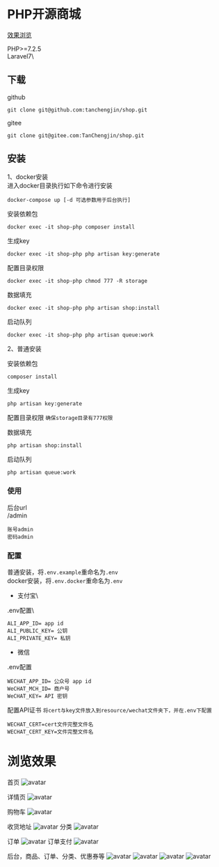 # PHP开源商城

[效果浏览](#浏览效果)

PHP>=7.2.5\
Laravel7\

## 下载
github
````
git clone git@github.com:tanchengjin/shop.git
````

gitee
````
git clone git@gitee.com:TanChengjin/shop.git
````

## 安装

1、docker安装\
进入docker目录执行如下命令进行安装
````
docker-compose up [-d 可选参数用于后台执行]
````

安装依赖包
````
docker exec -it shop-php composer install
````
生成key
````
docker exec -it shop-php php artisan key:generate
````
配置目录权限
````
docker exec -it shop-php chmod 777 -R storage
````
数据填充
````
docker exec -it shop-php php artisan shop:install
````
启动队列
````
docker exec -it shop-php php artisan queue:work
````
2、普通安装

安装依赖包
````
composer install
````
生成key
````
php artisan key:generate
````

配置目录权限
`确保storage目录有777权限` 

数据填充
````
php artisan shop:install
````

启动队列
````
php artisan queue:work
````

### 使用

后台url\
/admin
````
账号admin
密码admin
````

### 配置
普通安装，将`.env.example`重命名为`.env` \
docker安装，将`.env.docker`重命名为`.env`
- 支付宝\

.env配置\
```
ALI_APP_ID= app id
ALI_PUBLIC_KEY= 公钥
ALI_PRIVATE_KEY= 私钥
```

- 微信

.env配置
````
WECHAT_APP_ID= 公众号 app id
WeCHAT_MCH_ID= 商户号
WeCHAT_KEY= API 密钥
````
配置API证书
`将cert与key文件放入到resource/wechat文件夹下，并在.env下配置`

````
WECHAT_CERT=cert文件完整文件名
WECHAT_CERT_KEY=文件完整文件名
````


# 浏览效果

首页
![avatar](images/product-index.png)

详情页
![avatar](images/product-detail.png)

购物车
![avatar](images/product-cart.png)

收货地址
![avatar](images/address.png)
分类
![avatar](images/product-category.png)

订单
![avatar](images/product-category.png)
订单支付
![avatar](images/product-payment.png)

后台，商品、订单、分类、优惠券等
![avatar](images/admin-product.png)
![avatar](images/admin-product-recycle.png)
![avatar](images/admin-order.png)
![avatar](images/user-coupon.png)




